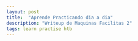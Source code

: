 ```yaml
---
layout: post
title:  "Aprende Practicando dia a dia"
description: "Writeup de Maquinas Facilitas 2"
tags: learn practise htb
---
```

